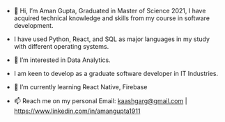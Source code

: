 - 👋 Hi, I’m Aman Gupta, Graduated in Master of Science 2021, I have acquired technical knowledge and skills from my course in software development.
-  I have used Python, React, and SQL as major languages in my study with different operating systems. 
- 👀 I’m interested in Data Analytics. 
- I am keen to develop as a graduate software developer in IT Industries.
- 🌱 I’m currently learning React Native, Firebase

- 📫 Reach me on my personal Email: kaashgarg@gmail.com | https://www.linkedin.com/in/amangupta1911



